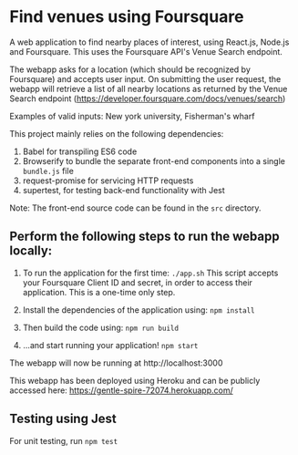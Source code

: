 # Find venues using Foursquare
A web application to find nearby places of interest, using React.js, Node.js and Foursquare. This uses the Foursquare API's Venue Search endpoint.

The webapp asks for a location (which should be recognized by Foursquare) and accepts user input. On submitting the user request, the webapp will retrieve a list of all nearby locations as returned by the Venue Search endpoint (https://developer.foursquare.com/docs/venues/search)

Examples of valid inputs: New york university, Fisherman's wharf

This project mainly relies on the following dependencies:
1) Babel for transpiling ES6 code
2) Browserify to bundle the separate front-end components into a single `bundle.js` file
3) request-promise for servicing HTTP requests
4) supertest, for testing back-end functionality with Jest

Note: The front-end source code can be found in the `src` directory.

## Perform the following steps to run the webapp locally: 

1) To run the application for the first time:
`./app.sh`
This script accepts your Foursquare Client ID and secret, in order to access their application. This is a one-time only step.

2) Install the dependencies of the application using:
`npm install`

3) Then build the code using:
`npm run build`

4) ...and start running your application!
`npm start`

The webapp will now be running at http://localhost:3000

This webapp has been deployed using Heroku and can be publicly accessed here: https://gentle-spire-72074.herokuapp.com/

## Testing using Jest
For unit testing, run `npm test`

